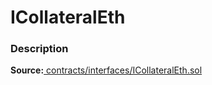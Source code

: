 # ICollateralEth

### Description <a href="description" id="description"></a>

**Source:**[ contracts/interfaces/ICollateralEth.sol](https://github.com/perifinance/peri-finance/blob/master/contracts/interfaces/ICollateralEth.sol)
